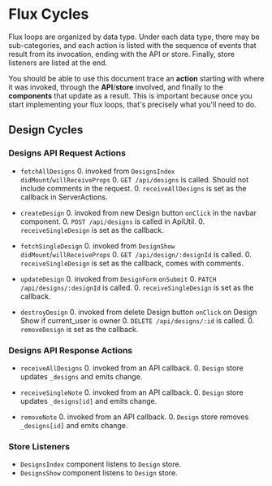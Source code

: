 # Flux Cycles

Flux loops are organized by data type. Under each data type, there may
be sub-categories, and each action is listed with the sequence of events
that result from its invocation, ending with the API or store. Finally,
store listeners are listed at the end.

You should be able to use this document trace an **action** starting
with where it was invoked, through the **API**/**store** involved, and
finally to the **components** that update as a result. This is important
because once you start implementing your flux loops, that's precisely
what you'll need to do.


## Design Cycles

### Designs API Request Actions

* `fetchAllDesigns`
  0. invoked from `DesignsIndex` `didMount`/`willReceiveProps`
  0. `GET /api/designs` is called. Should not include comments in the request.
  0. `receiveAllDesigns` is set as the callback in ServerActions.

* `createDesign`
  0. invoked from new Design button `onClick` in the navbar component.
  0. `POST /api/designs` is called in ApiUtil.
  0. `receiveSingleDesign` is set as the callback.

* `fetchSingleDesign`
  0. invoked from `DesignShow` `didMount`/`willReceiveProps`
  0. `GET /api/design/:designId` is called.
  0. `receiveSingleDesign` is set as the callback, comes with comments.

* `updateDesign`
  0. invoked from `DesignForm` `onSubmit`
  0. `PATCH /api/designs/:designId` is called.
  0. `receiveSingleDesign` is set as the callback.

* `destroyDesign`
  0. invoked from delete Design button `onClick` on Design Show if current_user is owner
  0. `DELETE /api/designs/:id` is called.
  0. `removeDesign` is set as the callback.

### Designs API Response Actions

* `receiveAllDesigns`
  0. invoked from an API callback.
  0. `Design` store updates `_designs` and emits change.

* `receiveSingleNote`
  0. invoked from an API callback.
  0. `Design` store updates `_designs[id]` and emits change.

* `removeNote`
  0. invoked from an API callback.
  0. `Design` store removes `_designs[id]` and emits change.

### Store Listeners

* `DesignsIndex` component listens to `Design` store.
* `DesignsShow` component listens to `Design` store.
